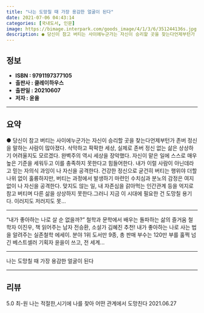 ```yaml
---
title: "나는 도망칠 때 가장 용감한 얼굴이 된다"
date: 2021-07-06 04:43:14
categories: [국내도서, 인문]
image: https://bimage.interpark.com/goods_image/4/1/3/6/351244136s.jpg
description: ● 당신이 참고 버티는 사이에누군가는 자신이 승리할 곳을 찾는다언제부턴가 존버 정신을 말하는 사람이 많아졌다. 삭막하고 팍팍한 세상, 실제로 존버 정신 없는 삶은 상상하기 어려울지도 모르겠다. 완벽주의 역시 세상을 장악했다. 자신이 맡은 일에 스스로 매우 높은 기준을 세워두고 이를 충
---
```


## **정보**

- **ISBN : 9791197377105**
- **출판사 : 클레이하우스**
- **출판일 : 20210607**
- **저자 : 윤을**

------



## **요약**

●  당신이 참고 버티는 사이에누군가는 자신이 승리할 곳을 찾는다언제부턴가 존버 정신을 말하는 사람이 많아졌다. 삭막하고 팍팍한 세상, 실제로 존버 정신 없는 삶은 상상하기 어려울지도 모르겠다. 완벽주의 역시 세상을 장악했다. 자신이 맡은 일에 스스로 매우 높은 기준을 세워두고 이를 충족하지 못한다고 힘들어한다. 내가 이럴 사람이 아닌데라고 믿는 자의식 과잉이 나 자신을 공격한다. 건강한 정신으로 굳건히 버티는 행위야 더할 나위 없이 훌륭하지만, 버티는 과정에서 발생하기 마련인 수치심과 분노의 감정은 여지없이 나 자신을 공격한다. 맞지도 않는 일, 내 자존심을 갉아먹는 인간관계 등을 억지로 참고 버티며 다른 삶을 상상하지 못한다.그러니 지금 이 시대에 필요한 건 도망칠 용기다. 이러지도 저러지도 못...

------

“내가 좋아하는 나로 살 순 없을까?”
철학과 문학에서 배우는 돌파하는 삶의 즐거움
철학자 이진우, 책 읽어주는 남자 전승환, 소설가 김혜진 추천!
내가 좋아하는 나로 사는 법을 알려주는 실존철학 에세이. 분야 1위 도서만 9종, 총 판매 부수는 120만 부를 훌쩍 넘긴 베스트셀러 기획자 윤을이 쓰고, 전 세계... 

------


나는 도망칠 때 가장 용감한 얼굴이 된다 

------


## **리뷰** 

5.0 최-원 나는 적절한,시기에 나를 찾아 어떤 관계에서 도망친다 2021.06.27 <br/>